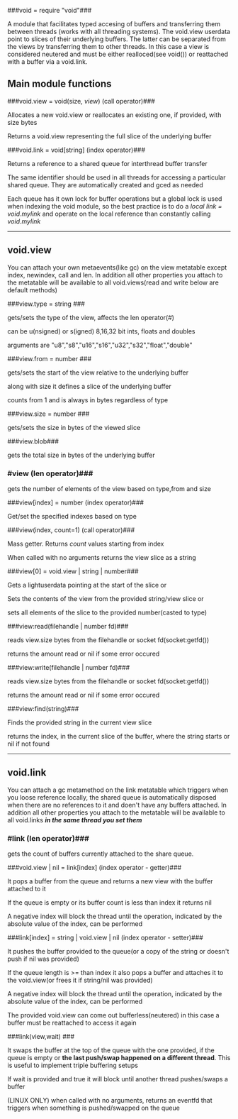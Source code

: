 ###void = require "void"###

A module that facilitates typed accesing of buffers and transferring them
between threads (works with all threading systems). The void.view userdata point to slices of their underlying buffers. The latter can be separated from the views by transferring them to other threads. In this case a view is considered neutered and must be either realloced(see void()) or reattached with a buffer via a void.link.

Main module functions
---------

###void.view = void(size, _view_) (call operator)###

Allocates a new void.view or reallocates an existing one, if provided, with size bytes

Returns a void.view representing the full slice of the underlying buffer


###void.link = void\[string\] (index operator)###

Returns a reference to a shared queue for interthread buffer transfer

The same identifier should be used in all threads for accessing a particular shared queue. They are automatically created and gced as needed

Each queue has it own lock for buffer operations but a global lock is used when indexing the void module, so the best practice is to do a _local link = void.mylink_ and operate on the local reference than constantly calling _void.mylink_


***
void.view
---------
You can attach your own metaevents(like gc) on the view metatable except index, newindex, call and len. In addition all other properties you attach to the metatable will be available to all void.views(read and write below are default methods)

###view.type = string ###

gets/sets the type of the view, affects the len operator(#)

can be u(nsigned) or s(igned) 8,16,32 bit ints, floats and doubles

arguments are "u8","s8","u16","s16","u32","s32","float","double"

###view.from = number ###

gets/sets the start of the view relative to the underlying buffer

along with size it defines a slice of the underlying buffer

counts from 1 and is always in bytes regardless of type

###view.size = number ###

gets/sets the size in bytes of the viewed slice

###view.blob###

gets the total size in bytes of the underlying buffer

### #view (len operator)###

gets the number of elements of the view based on type,from and size

###view\[index\] = number (index operator)###

Get/set the specified indexes based on type

###view(index, count=1) (call operator)###

Mass getter. Returns _count_ values starting from index

When called with no arguments returns the view slice as a string

###view\[0\] = void.view | string | number###

Gets a lightuserdata pointing at the start of the slice or

Sets the contents of the view from the provided string/view slice or

sets all elements of the slice to the provided number(casted to type)

###view:read(filehandle | number fd)###

reads view.size bytes from the filehandle or socket fd(socket:getfd())

returns the amount read or nil if some error occured

###view:write(filehandle | number fd)###

reads view.size bytes from the filehandle or socket fd(socket:getfd())

returns the amount read or nil if some error occured

###view:find(string)###

Finds the provided string in the current view slice

returns the index, in the current slice of the buffer, where the string starts or nil if not found

***
void.link
---------
You can attach a gc metamethod on the link metatable which triggers when you loose reference locally, the shared queue is automatically disposed when there are no references to it and doen't have any buffers attached. In addition all other properties you attach to the metatable will be available to all void.links ***in the same thread you set them***

### #link (len operator)###

gets the count of buffers currently attached to the share queue.

###void.view | nil = link\[index\] (index operator - getter)###

It pops a buffer from the queue and returns a new view with the buffer attached to it

If the queue is empty or its buffer count is less than index it returns nil

A negative index will block the thread until the operation, indicated by the absolute value of the index, can be performed

###link\[index\] = string | void.view | nil (index operator - setter)###

It pushes the buffer provided to the queue(or a copy of the string or doesn't push if nil was provided)

If the queue length is >= than index it also pops a buffer and attaches it to the void.view(or frees it if string/nil was provided)

A negative index will block the thread until the operation, indicated by the absolute value of the index, can be performed

The provided void.view can come out bufferless(neutered) in this case a buffer must be reattached to access it again

###link(view,wait) ###

It swaps the buffer at the top of the queue with the one provided, if the queue is empty or __the last push/swap happened on a different thread__. This is useful to implement triple buffering setups

If wait is provided and true it will block until another thread pushes/swaps a buffer

(LINUX ONLY) when called with no arguments, returns an eventfd that triggers when something is pushed/swapped on the queue
